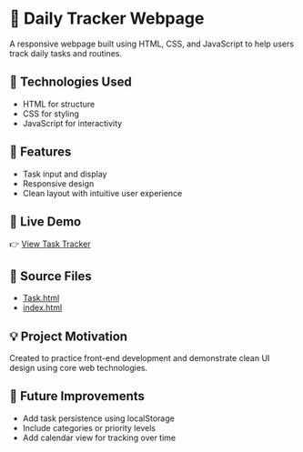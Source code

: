 # 📅 Daily Tracker Webpage

A responsive webpage built using HTML, CSS, and JavaScript to help users track daily tasks and routines.

## 🔧 Technologies Used
- HTML for structure
- CSS for styling
- JavaScript for interactivity

## 📁 Features
- Task input and display
- Responsive design
- Clean layout with intuitive user experience

## 🚀 Live Demo
👉 [View Task Tracker](https://gokulraj721.github.io/My-Webpage/task.html)

## 📄 Source Files
- [Task.html](https://github.com/Gokulraj721/My-Webpage/blob/main/Task.html)
- [index.html](https://github.com/Gokulraj721/My-Webpage/blob/main/index.html)

## 💡 Project Motivation
Created to practice front-end development and demonstrate clean UI design using core web technologies.

## 🧭 Future Improvements
- Add task persistence using localStorage
- Include categories or priority levels
- Add calendar view for tracking over time
